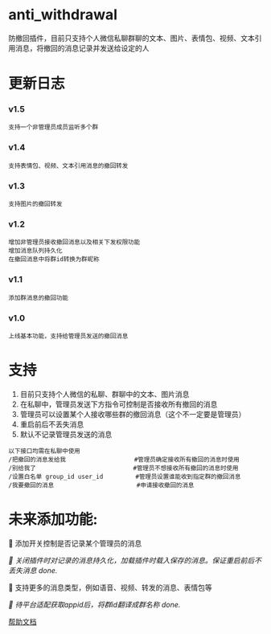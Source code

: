 # anti_withdrawal

防撤回插件，目前只支持个人微信私聊群聊的文本、图片、表情包、视频、文本引用消息，将撤回的消息记录并发送给设定的人

# 更新日志

### v1.5
```
支持一个非管理员成员监听多个群
```


### v1.4
```
支持表情包、视频、文本引用消息的撤回转发
```

### v1.3
```
支持图片的撤回转发
```

### v1.2
```
增加非管理员接收撤回消息以及相关下发权限功能
增加消息队列持久化
在撤回消息中将群id转换为群昵称
```

### v1.1

```
添加群消息的撤回功能
```

### v1.0

```
上线基本功能，支持给管理员发送的撤回消息
```

# 支持

1. 目前只支持个人微信的私聊、群聊中的文本、图片消息
2. 在私聊中，管理员发送下方指令可控制是否接收所有撤回的消息
3. 管理员可以设置某个人接收哪些群的撤回消息（这个不一定要是管理员）
4. 重启前后不丢失消息
5. 默认不记录管理员发送的消息

```
以下接口均需在私聊中使用
/把撤回的消息发给我                   #管理员确定接收所有撤回的消息时使用
/别给我了                           #管理员不想接收所有撤回的消息时使用
/设置白名单 group_id user_id         #管理员设置谁能收到指定群的撤回消息  
/我要撤回的消息                       #申请接收撤回的消息
```

# 未来添加功能:

🌟 添加开关控制是否记录某个管理员的消息

_🌟 关闭插件时对记录的消息持久化，加载插件时载入保存的消息。保证重启前后不丢失消息 done._

🌟 支持更多的消息类型，例如语音、视频、转发的消息、表情包等

_🌟 待平台适配获取appid后，将群id翻译成群名称 done._

[帮助文档](https://astrbot.app)
